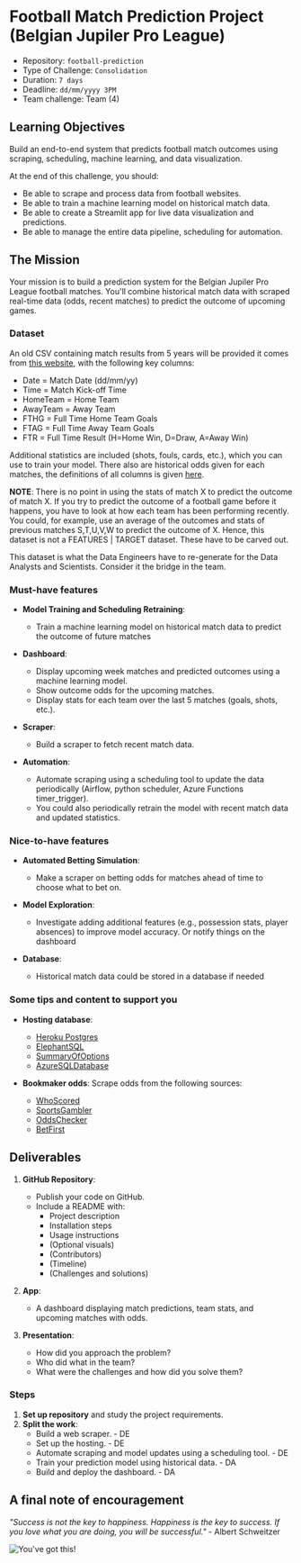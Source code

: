 # Football Match Prediction Project (Belgian Jupiler Pro League)

- Repository: `football-prediction`
- Type of Challenge: `Consolidation`
- Duration: `7 days`
- Deadline: `dd/mm/yyyy 3PM`
- Team challenge: Team (4)

## Learning Objectives

Build an end-to-end system that predicts football match outcomes using scraping, scheduling, machine learning, and data visualization.

At the end of this challenge, you should:

- Be able to scrape and process data from football websites.
- Be able to train a machine learning model on historical match data.
- Be able to create a Streamlit app for live data visualization and predictions.
- Be able to manage the entire data pipeline, scheduling for automation.

## The Mission

Your mission is to build a prediction system for the Belgian Jupiler Pro League football matches. You'll combine historical match data with scraped real-time data (odds, recent matches) to predict the outcome of upcoming games.

### Dataset

An old CSV containing match results from 5 years will be provided it comes from [this website](https://www.football-data.co.uk/), with the following key columns:

- Date = Match Date (dd/mm/yy)
- Time = Match Kick-off Time
- HomeTeam = Home Team
- AwayTeam = Away Team
- FTHG = Full Time Home Team Goals
- FTAG = Full Time Away Team Goals
- FTR = Full Time Result (H=Home Win, D=Draw, A=Away Win)

Additional statistics are included (shots, fouls, cards, etc.), which you can use to train your model. There also are historical odds given for each matches, the definitions of all columns is given [here](https://www.football-data.co.uk/notes.txt).

**NOTE**: There is no point in using the stats of match X to predict the outcome of match X. If you try to predict the outcome of a football game before it happens, you have to look at how each team has been performing recently. You could, for example, use an average of the outcomes and stats of previous matches S,T,U,V,W to predict the outcome of X. Hence, this dataset is not a FEATURES | TARGET dataset. These have to be carved out.

This dataset is what the Data Engineers have to re-generate for the Data Analysts and Scientists. Consider it the bridge in the team.

### Must-have features

- **Model Training and Scheduling Retraining**:
  - Train a machine learning model on historical match data to predict the outcome of future matches

- **Dashboard**:
  - Display upcoming week matches and predicted outcomes using a machine learning model.
  - Show outcome odds for the upcoming matches.
  - Display stats for each team over the last 5 matches (goals, shots, etc.).

- **Scraper**:
  - Build a scraper to fetch recent match data.

- **Automation**:
  - Automate scraping using a scheduling tool to update the data periodically (Airflow, python scheduler, Azure Functions timer_trigger).
  - You could also periodically retrain the model with recent match data and updated statistics.

### Nice-to-have features

- **Automated Betting Simulation**:
  - Make a scraper on betting odds for matches ahead of time to choose what to bet on.

- **Model Exploration**:
  - Investigate adding additional features (e.g., possession stats, player absences) to improve model accuracy. Or notify things on the dashboard

- **Database**:
  - Historical match data could be stored in a database if needed

### Some tips and content to support you

- **Hosting database**: 
  - [Heroku Postgres](https://www.heroku.com/postgres)
  - [ElephantSQL](https://www.elephantsql.com/)
  - [SummaryOfOptions](https://gist.github.com/bmaupin/0ce79806467804fdbbf8761970511b8c)
  - [AzureSQLDatabase](https://azure.microsoft.com/en-us/products/azure-sql/database)

- **Bookmaker odds**: Scrape odds from the following sources:
  - [WhoScored](https://www.whoscored.com/)
  - [SportsGambler](https://www.sportsgambler.com/)
  - [OddsChecker](https://www.oddschecker.com/)
  - [BetFirst](https://betfirst.dhnet.be/)

## Deliverables

1. **GitHub Repository**:
   - Publish your code on GitHub.
   - Include a README with:
     - Project description
     - Installation steps
     - Usage instructions
     - (Optional visuals)
     - (Contributors)
     - (Timeline)
     - (Challenges and solutions)

2. **App**:
   - A dashboard displaying match predictions, team stats, and upcoming matches with odds.

3. **Presentation**:
   - How did you approach the problem?
   - Who did what in the team?
   - What were the challenges and how did you solve them?

### Steps

1. **Set up repository** and study the project requirements.
2. **Split the work**:
   - Build a web scraper. - DE
   - Set up the hosting. - DE
   - Automate scraping and model updates using a scheduling tool. - DE
   - Train your prediction model using historical data. - DA
   - Build and deploy the dashboard. - DA

## A final note of encouragement

_"Success is not the key to happiness. Happiness is the key to success. If you love what you are doing, you will be successful."_
\- Albert Schweitzer

![You've got this!](https://i.giphy.com/media/JWuBH9rCO2uZuHBFpm/giphy.gif)
